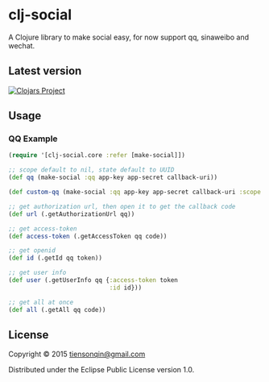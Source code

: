# clj-social
A Clojure library to make social easy,
for now support qq, sinaweibo and wechat.

## Latest version ##
[![Clojars Project](http://clojars.org/clj-social/latest-version.svg)](http://clojars.org/clj-social)

## Usage

### QQ Example ###
```clj
(require '[clj-social.core :refer [make-social]])

;; scope default to nil, state default to UUID
(def qq (make-social :qq app-key app-secret callback-uri))

(def custom-qq (make-social :qq app-key app-secret callback-uri :scope scope :state state))

;; get authorization url, then open it to get the callback code
(def url (.getAuthorizationUrl qq))

;; get access-token
(def access-token (.getAccessToken qq code))

;; get openid
(def id (.getId qq token))

;; get user info
(def user (.getUserInfo qq {:access-token token
                            :id id}))

;; get all at once
(def all (.getAll qq code))
```


## License

Copyright © 2015 tiensonqin@gmail.com

Distributed under the Eclipse Public License version 1.0.

